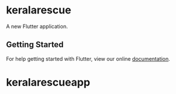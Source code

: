 # keralarescue

A new Flutter application.

## Getting Started

For help getting started with Flutter, view our online
[documentation](https://flutter.io/).
# keralarescueapp
